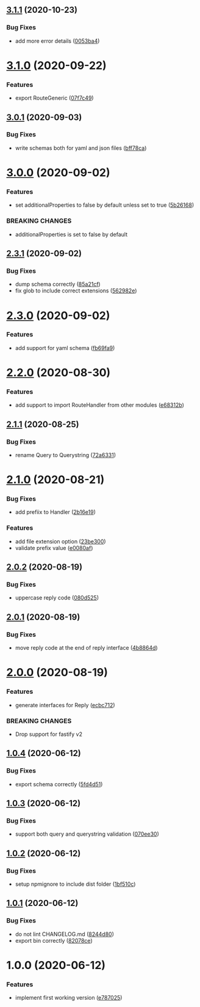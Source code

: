 ## [3.1.1](https://github.com/thomasthiebaud/fastify-schema-to-typescript/compare/v3.1.0...v3.1.1) (2020-10-23)


### Bug Fixes

* add more error details ([0053ba4](https://github.com/thomasthiebaud/fastify-schema-to-typescript/commit/0053ba4bfea91ed13cfedff4e29ab1c53c55bf9f))

# [3.1.0](https://github.com/thomasthiebaud/fastify-schema-to-typescript/compare/v3.0.1...v3.1.0) (2020-09-22)


### Features

* export RouteGeneric ([07f7c49](https://github.com/thomasthiebaud/fastify-schema-to-typescript/commit/07f7c49ce55f1e45de09b875fdc6adebc4670f35))

## [3.0.1](https://github.com/thomasthiebaud/fastify-schema-to-typescript/compare/v3.0.0...v3.0.1) (2020-09-03)


### Bug Fixes

* write schemas both for yaml and json files ([bff78ca](https://github.com/thomasthiebaud/fastify-schema-to-typescript/commit/bff78caeae83123dfafbd04fb9d43f5a69ad6ef1))

# [3.0.0](https://github.com/thomasthiebaud/fastify-schema-to-typescript/compare/v2.3.1...v3.0.0) (2020-09-02)


### Features

* set additionalProperties to false by default unless set to true ([5b26168](https://github.com/thomasthiebaud/fastify-schema-to-typescript/commit/5b261681eb64718c7d1203dafb5efebc8a07f2b2))


### BREAKING CHANGES

* additionalProperties is set to false by default

## [2.3.1](https://github.com/thomasthiebaud/fastify-schema-to-typescript/compare/v2.3.0...v2.3.1) (2020-09-02)


### Bug Fixes

* dump schema correctly ([85a21cf](https://github.com/thomasthiebaud/fastify-schema-to-typescript/commit/85a21cfefc2d3bda10e17ca94ac0d0ea46183e13))
* fix glob to include correct extensions ([562982e](https://github.com/thomasthiebaud/fastify-schema-to-typescript/commit/562982efcb0618c6080131d9661cf1886f2a8ab8))

# [2.3.0](https://github.com/thomasthiebaud/fastify-schema-to-typescript/compare/v2.2.0...v2.3.0) (2020-09-02)


### Features

* add support for yaml schema ([fb69fa9](https://github.com/thomasthiebaud/fastify-schema-to-typescript/commit/fb69fa998e82432a92c20bc30080b5d2de63b572))

# [2.2.0](https://github.com/thomasthiebaud/fastify-schema-to-typescript/compare/v2.1.1...v2.2.0) (2020-08-30)


### Features

* add support to import RouteHandler from other modules ([e68312b](https://github.com/thomasthiebaud/fastify-schema-to-typescript/commit/e68312b7b977bba10a0af040dd3d124c82a8de54))

## [2.1.1](https://github.com/thomasthiebaud/fastify-schema-to-typescript/compare/v2.1.0...v2.1.1) (2020-08-25)


### Bug Fixes

* rename Query to Querystring ([72a6331](https://github.com/thomasthiebaud/fastify-schema-to-typescript/commit/72a633117432804f41bdb98e2922df917bf219c4))

# [2.1.0](https://github.com/thomasthiebaud/fastify-schema-to-typescript/compare/v2.0.2...v2.1.0) (2020-08-21)


### Bug Fixes

* add prefiix to Handler ([2b16e19](https://github.com/thomasthiebaud/fastify-schema-to-typescript/commit/2b16e193471bc01b890cceeb4a8c94d152c56c8c))


### Features

* add file extension option ([23be300](https://github.com/thomasthiebaud/fastify-schema-to-typescript/commit/23be300218a64f5a2d1059097fcd52dd6b969dd2))
* validate prefix value ([e0080af](https://github.com/thomasthiebaud/fastify-schema-to-typescript/commit/e0080af67af1bc04da2a1c0fa36038ad52a7a679))

## [2.0.2](https://github.com/thomasthiebaud/fastify-schema-to-typescript/compare/v2.0.1...v2.0.2) (2020-08-19)


### Bug Fixes

* uppercase reply code ([080d525](https://github.com/thomasthiebaud/fastify-schema-to-typescript/commit/080d5258d70fd89a48f9540e5b2a516639b72edc))

## [2.0.1](https://github.com/thomasthiebaud/fastify-schema-to-typescript/compare/v2.0.0...v2.0.1) (2020-08-19)


### Bug Fixes

* move reply code at the end of reply interface ([4b8864d](https://github.com/thomasthiebaud/fastify-schema-to-typescript/commit/4b8864d52681dd1d676c1008e9e3b72109a615fe))

# [2.0.0](https://github.com/thomasthiebaud/fastify-schema-to-typescript/compare/v1.0.4...v2.0.0) (2020-08-19)


### Features

* generate interfaces for Reply ([ecbc712](https://github.com/thomasthiebaud/fastify-schema-to-typescript/commit/ecbc71271437918628f36478ac04b30334ff5bb9))


### BREAKING CHANGES

* Drop support for fastify v2

## [1.0.4](https://github.com/thomasthiebaud/fastify-schema-to-typescript/compare/v1.0.3...v1.0.4) (2020-06-12)


### Bug Fixes

* export schema correctly ([5fd4d51](https://github.com/thomasthiebaud/fastify-schema-to-typescript/commit/5fd4d5186fbd2de4f6a0a6baff3b69b2c5bb8265))

## [1.0.3](https://github.com/thomasthiebaud/fastify-schema-to-typescript/compare/v1.0.2...v1.0.3) (2020-06-12)


### Bug Fixes

* support both query and querystring validation ([070ee30](https://github.com/thomasthiebaud/fastify-schema-to-typescript/commit/070ee30f4c8cec6f9613ed383c2f676f309ad3fb))

## [1.0.2](https://github.com/thomasthiebaud/fastify-schema-to-typescript/compare/v1.0.1...v1.0.2) (2020-06-12)


### Bug Fixes

* setup npmignore to include dist folder ([1bf510c](https://github.com/thomasthiebaud/fastify-schema-to-typescript/commit/1bf510ce7d1a676f7149a040981a909f99e8baae))

## [1.0.1](https://github.com/thomasthiebaud/fastify-schema-to-typescript/compare/v1.0.0...v1.0.1) (2020-06-12)


### Bug Fixes

* do not lint CHANGELOG.md ([8244d80](https://github.com/thomasthiebaud/fastify-schema-to-typescript/commit/8244d8075cb8afdee60661fb6b58a0b2598994ce))
* export bin correctly ([82078ce](https://github.com/thomasthiebaud/fastify-schema-to-typescript/commit/82078cee9a09ec6c6a6120e2c9f63f89ad9be2b2))

# 1.0.0 (2020-06-12)


### Features

* implement first working version ([e787025](https://github.com/thomasthiebaud/fastify-schema-to-typescript/commit/e787025f50c60829051edd97eff595af5d724bac))
